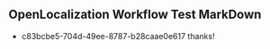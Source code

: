 ## OpenLocalization Workflow Test MarkDown
* c83bcbe5-704d-49ee-8787-b28caae0e617 thanks!

<!--HONumber=Sep16_HO1-->


